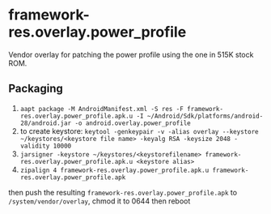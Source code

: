 # framework-res.overlay.power_profile
Vendor overlay for patching the power profile using the one in 515K stock ROM.

## Packaging
1. `aapt package -M AndroidManifest.xml -S res -F framework-res.overlay.power_profile.apk.u -I ~/Android/Sdk/platforms/android-28/android.jar -o android.overlay.power_profile`
1. to create keystore: `keytool -genkeypair -v -alias overlay --keystore ~/keystores/<keystore file name> -keyalg RSA -keysize 2048 -validity 10000`
1. `jarsigner -keystore ~/keystores/<keystorefilename> framework-res.overlay.power_profile.apk.u <keystore alias>`
1. `zipalign 4 framework-res.overlay.power_profile.apk.u framework-res.overlay.power_profile.apk`

then push the resulting `framework-res.overlay.power_profile.apk` to `/system/vendor/overlay`, chmod it to 0644 then reboot
